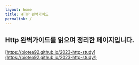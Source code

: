 ```yaml
---
layout: home
title: HTTP 완벽가이드
permalink: /
---
```


## Http 완벽가이드를 읽으며 정리한 페이지입니다.
[https://biotea92.github.io/2023-http-study](https://biotea92.github.io/2023-http-study/)

